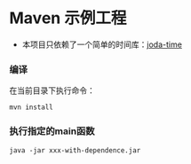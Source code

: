 # Maven 示例工程

- 本项目只依赖了一个简单的时间库：[joda-time](http://maven.oa.com/nexus/content/groups/public/joda-time/joda-time/)

### 编译

在当前目录下执行命令：

```
mvn install
```

### 执行指定的main函数

```
java -jar xxx-with-dependence.jar
```

